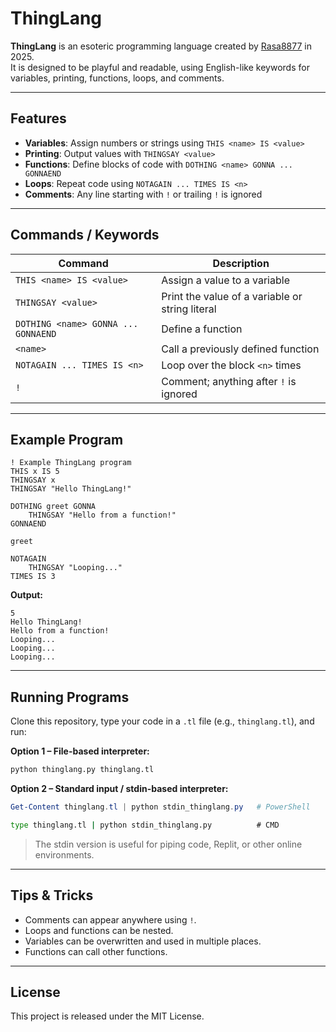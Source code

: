 # ThingLang

**ThingLang** is an esoteric programming language created by [Rasa8877](https://esolangs.org/wiki/User:Rasa8877) in 2025.  
It is designed to be playful and readable, using English-like keywords for variables, printing, functions, loops, and comments.

---

## Features

- **Variables**: Assign numbers or strings using `THIS <name> IS <value>`  
- **Printing**: Output values with `THINGSAY <value>`  
- **Functions**: Define blocks of code with `DOTHING <name> GONNA ... GONNAEND`  
- **Loops**: Repeat code using `NOTAGAIN ... TIMES IS <n>`  
- **Comments**: Any line starting with `!` or trailing `!` is ignored  

---

## Commands / Keywords

| Command | Description |
|---------|-------------|
| `THIS <name> IS <value>` | Assign a value to a variable |
| `THINGSAY <value>` | Print the value of a variable or string literal |
| `DOTHING <name> GONNA ... GONNAEND` | Define a function |
| `<name>` | Call a previously defined function |
| `NOTAGAIN ... TIMES IS <n>` | Loop over the block `<n>` times |
| `!` | Comment; anything after `!` is ignored |

---

## Example Program

```tl
! Example ThingLang program
THIS x IS 5
THINGSAY x
THINGSAY "Hello ThingLang!"

DOTHING greet GONNA
    THINGSAY "Hello from a function!"
GONNAEND

greet

NOTAGAIN
    THINGSAY "Looping..."
TIMES IS 3
```

**Output:**

```
5
Hello ThingLang!
Hello from a function!
Looping...
Looping...
Looping...
```

---

## Running Programs

Clone this repository, type your code in a `.tl` file (e.g., `thinglang.tl`), and run:

**Option 1 – File-based interpreter:**

```bash
python thinglang.py thinglang.tl
```

**Option 2 – Standard input / stdin-based interpreter:**

```powershell
Get-Content thinglang.tl | python stdin_thinglang.py   # PowerShell
```

```cmd
type thinglang.tl | python stdin_thinglang.py          # CMD
```

> The stdin version is useful for piping code, Replit, or other online environments.

---

## Tips & Tricks

* Comments can appear anywhere using `!`.
* Loops and functions can be nested.
* Variables can be overwritten and used in multiple places.
* Functions can call other functions.

---

## License

This project is released under the MIT License.
